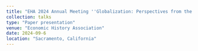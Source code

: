 ```yaml
---
title: "EHA 2024 Annual Meeting ''Globalization: Perspectives from the Past'' "
collection: talks
type: "Paper presentation"
venue: "Economic History Association"
date: 2024-09-6
location: "Sacramento, California"
---
```

